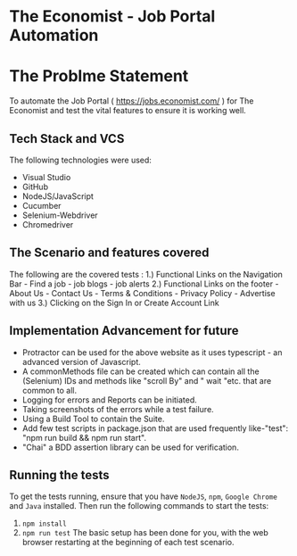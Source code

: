# The Economist - Job Portal Automation

# The Problme Statement
To automate the Job Portal ( https://jobs.economist.com/ ) for The Economist and test the vital features to ensure it is working well.

## Tech Stack and VCS
The following technologies were used:
 - Visual Studio 
 - GitHub
 - NodeJS/JavaScript
 - Cucumber
 - Selenium-Webdriver
 - Chromedriver

## The Scenario and features covered 
The following are the covered tests :
1.) Functional Links on the Navigation Bar
        - Find a job
        - job blogs
        - job alerts
2.) Functional Links on the footer
        - About Us
        - Contact Us
        - Terms & Conditions
        - Privacy Policy
        - Advertise with us
3.) Clicking on the Sign In or Create Account Link

## Implementation Advancement for future 
- Protractor can be used for the above website as it uses typescript - an advanced version of Javascript.
- A commonMethods file can be created which can contain all the (Selenium) IDs and methods like "scroll By" and " wait "etc. that are common to all.
- Logging for errors and Reports can be initiated.
- Taking screenshots of the errors while a test failure.
- Using a Build Tool to contain the Suite.
- Add few test scripts in package.json that are used frequently like-"test": "npm run build && npm run start".
- "Chai" a BDD assertion library can be used for verification. 

## Running the tests
To get the tests running, ensure that you have `NodeJS`, `npm`, `Google Chrome` and `Java` installed. Then run the following commands to start the tests:
1. `npm install`
2. `npm run test`
The basic setup has been done for you, with the web browser restarting at the beginning of each test scenario.

